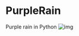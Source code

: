 # PurpleRain
Purple rain in Python
![img](https://user-images.githubusercontent.com/77177207/150400949-3da02808-e554-495d-aa34-6af7bfdc0c52.PNG)
